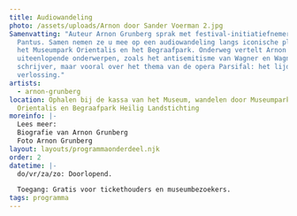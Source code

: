 ```yaml
---
title: Audiowandeling
photo: /assets/uploads/Arnon door Sander Voerman 2.jpg
Samenvatting: "Auteur Arnon Grunberg sprak met festival-initiatiefnemer Marc
  Pantus. Samen nemen ze u mee op een audiowandeling langs iconische plekken in
  het Museumpark Orientalis en het Begraafpark. Onderweg vertelt Arnon over
  uiteenlopende onderwerpen, zoals het antisemitisme van Wagner en Wagner als
  schrijver, maar vooral over het thema van de opera Parsifal: het lijden en de
  verlossing."
artists:
  - arnon-grunberg
location: Ophalen bij de kassa van het Museum, wandelen door Museumpark
  Orientalis en Begraafpark Heilig Landstichting
moreinfo: |-
  Lees meer:
  Biografie van Arnon Grunberg
  Foto Arnon Grunberg
layout: layouts/programmaonderdeel.njk
order: 2
datetime: |-
  do/vr/za/zo: Doorlopend.

  Toegang: Gratis voor tickethouders en museumbezoekers.
tags: programma
---
```

